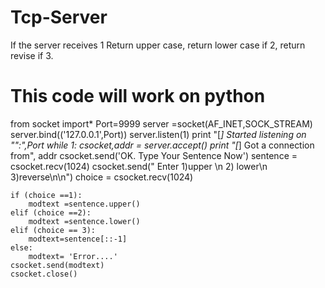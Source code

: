 # Tcp-Server
If the server receives 1 Return upper case, return lower case if 2, return revise if 3.

# This code will work on python 

from socket import*
Port=9999
server =socket(AF_INET,SOCK_STREAM)
server.bind(('127.0.0.1',Port))
server.listen(1)
print "[*] Started listening on "":",Port
while 1: 
    csocket,addr = server.accept()
    print "[*] Got a connection from", addr
    csocket.send('OK. Type Your Sentence Now')
    sentence = csocket.recv(1024)
    csocket.send(" Enter 1)upper \n 2) lower\n 3)reverse\n\n")
    choice = csocket.recv(1024)
    
    if (choice ==1):
        modtext =sentence.upper()
    elif (choice ==2):
        modtext =sentence.lower()
    elif (choice == 3):
        modtext=sentence[::-1]
    else:
        modtext= 'Error....'
    csocket.send(modtext)
    csocket.close()
    
